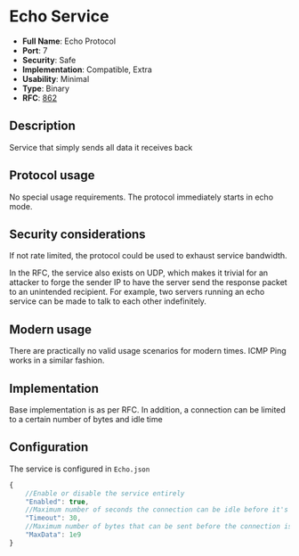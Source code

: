 # Echo Service

- **Full Name**: Echo Protocol
- **Port**: 7
- **Security**: Safe
- **Implementation**: Compatible, Extra
- **Usability**: Minimal
- **Type**: Binary
- **RFC**: [862](https://www.rfc-editor.org/rfc/rfc862)

## Description

Service that simply sends all data it receives back

## Protocol usage

No special usage requirements. The protocol immediately starts in echo mode.

## Security considerations

If not rate limited, the protocol could be used to exhaust service bandwidth.

In the RFC, the service also exists on UDP, which makes it trivial for an attacker to forge the sender IP to have the server send the response packet to an unintended recipient. For example, two servers running an echo service can be made to talk to each other indefinitely.

## Modern usage

There are practically no valid usage scenarios for modern times. ICMP Ping works in a similar fashion.

## Implementation

Base implementation is as per RFC.
In addition, a connection can be limited to a certain number of bytes and idle time

## Configuration

The service is configured in `Echo.json`

```js
{
	//Enable or disable the service entirely
	"Enabled": true,
	//Maximum number of seconds the connection can be idle before it's terminated. Zero or negative disables this feature
	"Timeout": 30,
	//Maximum number of bytes that can be sent before the connection is terminated
	"MaxData": 1e9
}
```
